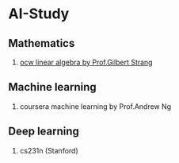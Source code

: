 # AI-Study

## Mathematics
1. [ocw linear algebra by Prof.Gilbert Strang](https://ocw.mit.edu/courses/18-06-linear-algebra-spring-2010/)

## Machine learning
1. coursera machine learning by Prof.Andrew Ng

## Deep learning
1. cs231n (Stanford)
